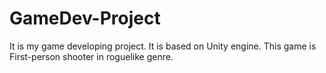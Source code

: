 # GameDev-Project
It is my game developing project. It is based on Unity engine. This game is First-person shooter in roguelike genre.
